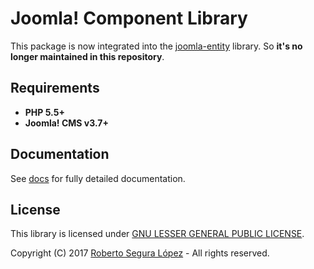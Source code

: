 # Joomla! Component Library

This package is now integrated into the [joomla-entity](https://github.com/phproberto/joomla-entity) library. So **it's no longer maintained in this repository**.

## Requirements

* **PHP 5.5+** 
* **Joomla! CMS v3.7+**

## Documentation

See [docs](./docs/README.md) for fully detailed documentation.

## License

This library is licensed under [GNU LESSER GENERAL PUBLIC LICENSE](./LICENSE).  

Copyright (C) 2017 [Roberto Segura López](http://phproberto.com) - All rights reserved.  
